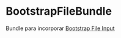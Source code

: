BootstrapFileBundle
=============

Bundle para incorporar [Bootstrap File Input](https://github.com/kartik-v/bootstrap-fileinput)
